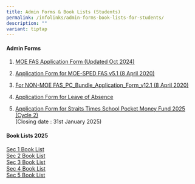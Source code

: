 ```yaml
---
title: Admin Forms & Book Lists (Students)
permalink: /infolinks/admin-forms-book-lists-for-students/
description: ""
variant: tiptap
---
```

<h4><strong>Admin Forms</strong></h4>
<ol data-tight="true" class="tight">
<li>
<p><a href="/files/MOE_FAS_Application_Form_2025.pdf" rel="noopener noreferrer nofollow" target="_blank">MOE FAS Application Form (Updated Oct 2024)</a>
</p>
</li>
<li>
<p><a href="/files/admin%20form3.pdf" rel="noopener noreferrer nofollow" target="_blank">Application Form for MOE-SPED FAS v5.1 (8 April 2020)</a>
<br>
</p>
</li>
<li>
<p><a href="/files/admin%20form4.pdf" rel="noopener noreferrer nofollow" target="_blank">For NON-MOE FAS_PC_Bundle_Application_Form_v12.1 (8 April 2020)</a>
<br>
</p>
</li>
<li>
<p><a href="/files/loaform.pdf" rel="noopener noreferrer nofollow" target="_blank">Application Form for Leave of Absence</a>
<br>
</p>
</li>
<li>
<p><a href="/files/Application_Form_for_Straits_Times_School_Pocket_Money_Fund_2025__Cycle_2_.pdf" rel="noopener nofollow" target="_blank">Application Form for Straits Times School Pocket Money Fund 2025 (Cycle 2)</a>
<br>(Closing date : 31st January 2025)</p>
</li>
</ol>
<h4><strong>Book Lists 2025</strong></h4>
<p><a href="/files/BOOKLIST.pdf" rel="noopener nofollow" target="_blank">Sec 1 Book List </a>
<br><a href="/files/ZHSS_2025_Booklst___Sec_2.pdf" rel="noopener noreferrer nofollow" target="_blank">Sec 2 Book List</a>
<br><a href="/files/ZHSS_2025_Booklst___Sec_3.pdf" rel="noopener noreferrer nofollow" target="_blank">Sec 3 Book List</a>
<br><a href="/files/ZHSS_2025_Booklst___Sec_4.pdf" rel="noopener noreferrer nofollow" target="_blank">Sec 4 Book List</a>
<br><a href="/files/ZHSS_2025_Booklst___Sec_5.pdf" rel="noopener noreferrer nofollow" target="_blank">Sec 5 Book List</a>
</p>
